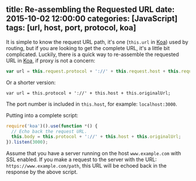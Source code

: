title: Re-assembling the Requested URL
date: 2015-10-02 12:00:00
categories: [JavaScript]
tags: [url, host, port, protocol, koa]
---

It is simple to know the request URL path, it's one (`this.url` in [Koa]) used by routing, but if you are looking to get the complete URL, it's a little bit complicated. Luckily, there is a quick way to re-assemble the requested URL in [Koa], if proxy is not a concern:

```js
var url = this.request.protocol + '://' + this.request.host + this.request.originalUrl;
```

Or a shorter version:

```
var url = this.protocol + '://' + this.host + this.originalUrl;
```

The port number is included in `this.host`, for example: `localhost:3000`.

Putting into a complete script:

```js
require('koa')().use(function *() {
  // Echo back the request URL.
  this.body = this.protocol + '://' + this.host + this.originalUrl;
}).listen(3000);
```

Assume that you have a server running on the host `www.example.com` with SSL enabled. If you make a request to the server with the URL: `https://www.example.com/path`, this URL will be echoed back in the response by the above script.

[Koa]: http://koajs.com/
